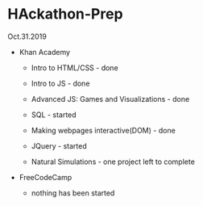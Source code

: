 # HAckathon-Prep

Oct.31.2019

* Khan Academy

  + Intro to HTML/CSS - done
  
  + Intro to JS - done
  
  + Advanced JS: Games and Visualizations - done
  
  + SQL - started
  
  + Making webpages interactive(DOM) - done
  
  + JQuery - started
  
  + Natural Simulations - one project left to complete
  
* FreeCodeCamp
  
  + nothing has been started
